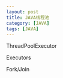 ```yaml
---
layout: post
title: JAVA线程池
category: [JAVA]
tags: [JAVA]
---
```


ThreadPoolExecutor


Executors


Fork/Join


